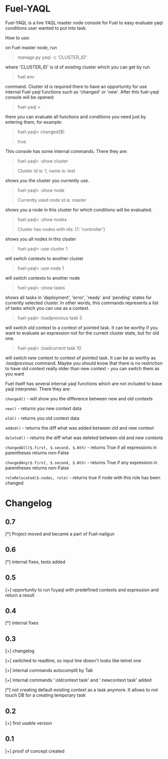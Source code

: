 # Fuel-YAQL

Fuel-YAQL is a live YAQL master node console for Fuel to easy evaluate yaql
conditions user wanted to put into task.

How to use:

on Fuel master node, run

> manage.py yaql -c 'CLUSTER_ID'

where 'CLUSTER_ID' is id of existing cluster which you can get by run

> fuel env

command. Cluster id is required there to have an opportunity for use internal Fuel yaql
functions such as 'changed' or 'new'. After this fuel-yaql console will be opened:

> fuel-yaql >

there you can evaluate all functions and conditions you need just by entering
them, for example:

> fuel-yaql> changed($)

> true

This console has some internal commands. There they are:

> fuel-yaql> :show cluster

> Cluster id is: 1, name is: test

shows you the cluster you currently use.

> fuel-yaql> :show node

> Currently used node id is: master

shows you a node in this cluster for which conditions will be evaluated.

> fuel-yaql> :show nodes

> Cluster has nodes with ids: {1: 'controller'}

shows you all nodes in this cluster

> fuel-yaql> :use cluster 1

will switch contexts to another cluster

> fuel-yaql> :use node 1

will switch contexts to another node

> fuel-yaql> :show tasks

shows all tasks in 'deployment', 'error', 'ready' and 'pending' states for
currently selected cluster. In other words, this commands represents a
list of tasks which you can use as a context.

> fuel-yaql> :loadprevious task 5

will switch *old* context to a context of pointed task. It can be worthy if you
want to evaluate an expression not for the current cluster state, but for old one.

> fuel-yaql> :loadcurrent task 10

will switch *new* context to context of pointed task. It can be as worthy
as *:loadprevious* command. Maybe you should know that there is no
restriction to have old context really older than new context - you can switch
them as you want


Fuel itself has several internal yaql functions which are not included to base
yaql interpreter. There they are:

```changed()``` - will show you the difference between new and old contexts

```new()``` - returns you new context data

```old()``` - returns you old context data

```added()``` - returns the diff what was added between old and new context

```deleted()``` - returns the diff what was deleted between old and new contexts

```changedAll($.first, $.second, $.Nth)``` - returns True if all expressions in
parentheses returns non-False

```changedAny($.first, $.second, $.Nth)``` - returns True if any expression in
parentheses returns non-False

```roleRelocated($.nodes, role)``` - returns true if node with this role
has been changed

# Changelog

## 0.7

[*] Project moved and became a part of Fuel-nailgun

## 0.6

[*] internal fixes, tests added

## 0.5

[+] opportunity to run fuyaql with predefined contexts and expression and return
    a result

## 0.4

[*] internal fixes

## 0.3

[+] changelog

[+] switched to readline, so input line doesn't looks like telnet one

[+] internal commands autocomplit by Tab

[+] internal commands ':oldcontext task' and ':newcontext task' added

[*] not creating default existing context as a task anymore. It allows to not
  touch DB for a creating temporary task

## 0.2

[+] first usable version

## 0.1

[+] proof of concept created
